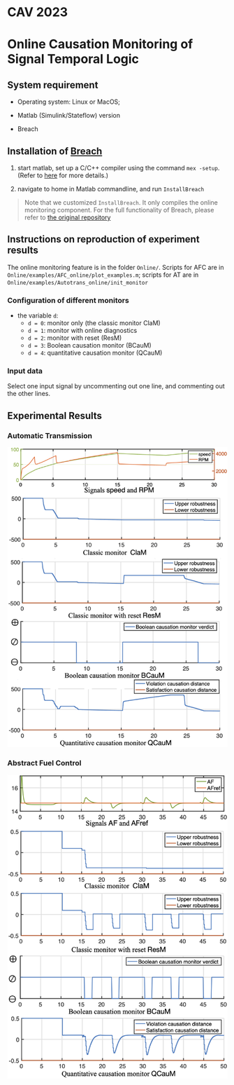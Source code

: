 # CAV 2023

# Online Causation Monitoring of Signal Temporal Logic

## System requirement

- Operating system: Linux or MacOS;

- Matlab (Simulink/Stateflow) version

- Breach

## Installation of [Breach](https://github.com/decyphir/breach)

 1. start matlab, set up a C/C++ compiler using the command `mex -setup`. (Refer to [here](https://www.mathworks.com/help/matlab/matlab_external/changing-default-compiler.html) for more details.)
  
 2. navigate to home in Matlab commandline, and run `InstallBreach`
  > Note that we customized `InstallBreach`. It only compiles the online monitoring component. For the full functionality of Breach, please refer to [the original repository](https://github.com/decyphir/breach)

## Instructions on reproduction of experiment results
 
 The online monitoring feature is in the folder `Online/`. Scripts for AFC are in `Online/examples/AFC_online/plot_examples.m`; scripts for AT are in `Online/examples/Autotrans_online/init_monitor`
 
### Configuration of different monitors

- the variable `d`:
  - `d = 0`: monitor only (the classic monitor ClaM)
  - `d = 1`: monitor with online diagnostics
  - `d = 2`: monitor with reset (ResM)
  - `d = 3`: Boolean causation monitor (BCauM)
  - `d = 4`: quantitative causation monitor (QCauM)

### Input data

Select one input signal by uncommenting out one line, and commenting out the other lines.

## Experimental Results

### Automatic Transmission
![Online/experiment/effect\_AT](/Online/experiment/effect_AT.png)

### Abstract Fuel Control
![Online/experiment/effect\_AFC](/Online/experiment/effect_AFC.png)
